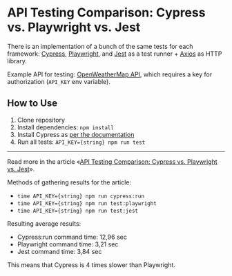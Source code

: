 # API Testing Comparison: Cypress vs. Playwright vs. Jest

There is an implementation of a bunch of the same tests for each framework: [Cypress](https://www.cypress.io/), [Playwright](https://playwright.dev/), and [Jest](https://jestjs.io/) as a test runner + [Axios](https://axios-http.com/) as HTTP library.

Example API for testing: [OpenWeatherMap API](https://openweathermap.org/api), which requires a key for authorization (`API_KEY` env variable).

## How to Use

1. Clone repository
2. Install dependencies: `npm install`
3. Install Cypress as [per the documentation](https://docs.cypress.io/guides/getting-started/installing-cypress#Installing)
4. Run all tests: `API_KEY={string} npm run test`

---

Read more in the article «[API Testing Comparison: Cypress vs. Playwright vs. Jest](https://adequatica.medium.com/api-testing-comparison-cypress-vs-playwright-vs-jest-2ff1f80c5a7b)».

Methods of gathering results for the article:

- `time API_KEY={string} npm run cypress:run`
- `time API_KEY={string} npm run test:playwright`
- `time API_KEY={string} npm run test:jest`

Resulting average results:

- Cypress:run command time: 12,96 sec
- Playwright command time: 3,21 sec
- Jest command time: 3,84 sec

This means that Сypress is 4 times slower than Playwright.
